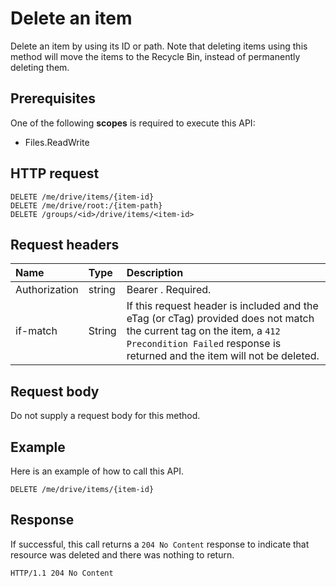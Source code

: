 # Delete an item

Delete an item by using its ID or path. Note that deleting items using this
method will move the items to the Recycle Bin, instead of permanently deleting
them.

## Prerequisites
One of the following **scopes** is required to execute this API:

  * Files.ReadWrite

## HTTP request

<!-- { "blockType": "ignored" } -->
```
DELETE /me/drive/items/{item-id}
DELETE /me/drive/root:/{item-path}
DELETE /groups/<id>/drive/items/<item-id>
```

## Request headers

| Name          | Type   | Description                                                                                                                                                                                       |
|:--------------|:-------|:--------------------------------------------------------------------------------------------------------------------------------------------------------------------------------------------------|
| Authorization | string | Bearer <token>. Required.                                                                                                                                                                         |
| if-match      | String | If this request header is included and the eTag (or cTag) provided does not match the current tag on the item, a `412 Precondition Failed` response is returned and the item will not be deleted. |

## Request body
Do not supply a request body for this method.

## Example

Here is an example of how to call this API.

<!-- {
  "blockType": "request",
  "name": "delete-item"
}-->
```
DELETE /me/drive/items/{item-id}
```

## Response

If successful, this call returns a `204 No Content` response to indicate that
resource was deleted and there was nothing to return.

<!-- { "blockType": "response" } -->
```http
HTTP/1.1 204 No Content
```

<!-- uuid: 8fcb5dbc-d5aa-4681-8e31-b001d5168d79
2015-10-25 14:57:30 UTC -->
<!-- {
  "type": "#page.annotation",
  "description": "Delete item",
  "keywords": "",
  "section": "documentation",
  "tocPath": "OneDrive/Item/Delete item"
}-->


<!-- {
  "type": "#page.annotation",
  "description": "Delete item.",
  "tocPath": "/v1.0 reference/OneDrive/driveitem/Delete item",
  "apiVersion": "v1.0",
  "section": "documentation",
  "canonicalURL": ""
} -->
